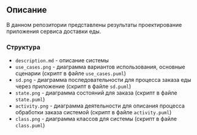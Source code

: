 ## Описание

В данном репозитории представлены результаты проектирование приложения сервиса доставки еды. 

### Структура


- `description.md` - описание системы
- `use_cases.png` - диаграмма вариантов использования, основные сценарии (скрипт в файле `use_cases.puml`)
- `sd.png` - диаграмма последовательности для процесса заказа еды через приложение (скрипт в файле `sd.puml`)
- `state.png` - диаграмма состояний для заказа (скрипт в файле `state.puml`)
- `activity.png` - диаграмма деятельности для описания процесса обработки заказа системой (скрипт в файле `activity.puml`)
- `class.png` - диаграмма классов для системы (скрипт в файле `class.puml`)

